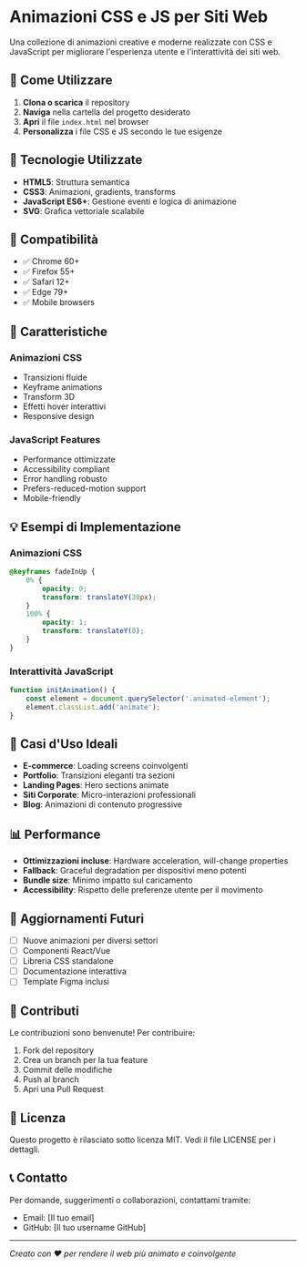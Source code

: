 # Animazioni CSS e JS per Siti Web

Una collezione di animazioni creative e moderne realizzate con CSS e JavaScript per migliorare l'esperienza utente e l'interattività dei siti web.

## 🚀 Come Utilizzare

1. **Clona o scarica** il repository
2. **Naviga** nella cartella del progetto desiderato
3. **Apri** il file `index.html` nel browser
4. **Personalizza** i file CSS e JS secondo le tue esigenze

## 🎨 Tecnologie Utilizzate

- **HTML5**: Struttura semantica
- **CSS3**: Animazioni, gradients, transforms
- **JavaScript ES6+**: Gestione eventi e logica di animazione
- **SVG**: Grafica vettoriale scalabile

## 📱 Compatibilità

- ✅ Chrome 60+
- ✅ Firefox 55+
- ✅ Safari 12+
- ✅ Edge 79+
- ✅ Mobile browsers

## 🔧 Caratteristiche

### Animazioni CSS
- Transizioni fluide
- Keyframe animations
- Transform 3D
- Effetti hover interattivi
- Responsive design

### JavaScript Features
- Performance ottimizzate
- Accessibility compliant
- Error handling robusto
- Prefers-reduced-motion support
- Mobile-friendly

## 💡 Esempi di Implementazione

### Animazioni CSS
```css
@keyframes fadeInUp {
    0% { 
        opacity: 0; 
        transform: translateY(30px); 
    }
    100% { 
        opacity: 1; 
        transform: translateY(0); 
    }
}
```

### Interattività JavaScript
```javascript
function initAnimation() {
    const element = document.querySelector('.animated-element');
    element.classList.add('animate');
}
```

## 🎯 Casi d'Uso Ideali

- **E-commerce**: Loading screens coinvolgenti
- **Portfolio**: Transizioni eleganti tra sezioni
- **Landing Pages**: Hero sections animate
- **Siti Corporate**: Micro-interazioni professionali
- **Blog**: Animazioni di contenuto progressive

## 📊 Performance

- **Ottimizzazioni incluse**: Hardware acceleration, will-change properties
- **Fallback**: Graceful degradation per dispositivi meno potenti
- **Bundle size**: Minimo impatto sul caricamento
- **Accessibility**: Rispetto delle preferenze utente per il movimento

## 🔄 Aggiornamenti Futuri

- [ ] Nuove animazioni per diversi settori
- [ ] Componenti React/Vue
- [ ] Libreria CSS standalone
- [ ] Documentazione interattiva
- [ ] Template Figma inclusi

## 🤝 Contributi

Le contribuzioni sono benvenute! Per contribuire:

1. Fork del repository
2. Crea un branch per la tua feature
3. Commit delle modifiche
4. Push al branch
5. Apri una Pull Request

## 📝 Licenza

Questo progetto è rilasciato sotto licenza MIT. Vedi il file LICENSE per i dettagli.

## 📞 Contatto

Per domande, suggerimenti o collaborazioni, contattami tramite:
- Email: [Il tuo email]
- GitHub: [Il tuo username GitHub]

---

*Creato con ❤️ per rendere il web più animato e coinvolgente*